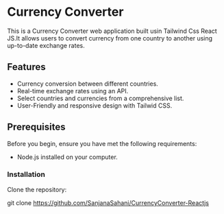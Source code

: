 # Currency Converter

This is a  Currency Converter web application built usin Tailwind Css React JS.It allows users to convert currency from one country to another using up-to-date exchange rates.  

## Features

- Currency conversion between different countries.
- Real-time exchange rates using an API.
- Select countries and currencies from a comprehensive list.
- User-Friendly and responsive design with Tailwid CSS.

## Prerequisites

Before you begin, ensure you have met the following requirements:
- Node.js installed on your computer.

### Installation

Clone the repository:

git clone https://github.com/SanjanaSahani/CurrencyConverter-Reactjs